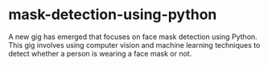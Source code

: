 # mask-detection-using-python
A new gig has emerged that focuses on face mask detection using Python. This gig involves using computer vision and machine learning techniques to detect whether a person is wearing a face mask or not.

